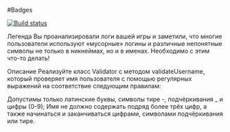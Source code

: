 #Badges

[![Build status](https://ci.appveyor.com/api/projects/status/yy462346ey4t71ba?svg=true)](https://ci.appveyor.com/project/starikna/regexp)

Легенда
Вы проанализировали логи вашей игры и заметили, что многие пользователи используют «мусорные» логины и различные непонятные символы не только в никнеймах, но и в именах. Необходимо с этим что-то делать!

Описание
Реализуйте класс Validator с методом validateUsername, который проверяет имя пользователя с помощью регулярных выражений на соответствие следующим правилам:

Допустимы только латинские буквы, символы тире -, подчёркивания _ и цифры (0-9);
Имя не должно содержать подряд более трёх цифр, а также начинаться и заканчиваться цифрами, символами подчёркивания или тире.